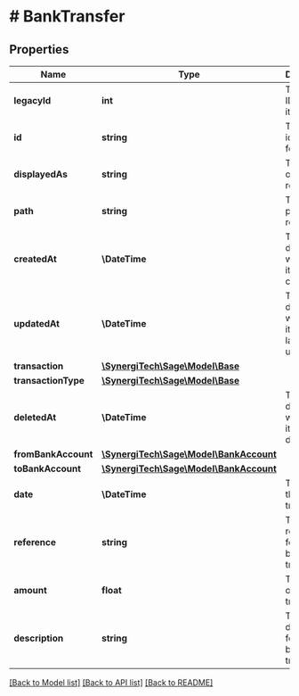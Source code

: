 # # BankTransfer

## Properties

Name | Type | Description | Notes
------------ | ------------- | ------------- | -------------
**legacyId** | **int** | The legacy ID for the item | [optional]
**id** | **string** | The unique identifier for the item | [optional]
**displayedAs** | **string** | The name of the resource | [optional]
**path** | **string** | The API path for the resource | [optional]
**createdAt** | **\DateTime** | The datetime when the item was created | [optional]
**updatedAt** | **\DateTime** | The datetime when the item was last updated | [optional]
**transaction** | [**\SynergiTech\Sage\Model\Base**](Base.md) |  | [optional]
**transactionType** | [**\SynergiTech\Sage\Model\Base**](Base.md) |  | [optional]
**deletedAt** | **\DateTime** | The datetime when the item was deleted | [optional]
**fromBankAccount** | [**\SynergiTech\Sage\Model\BankAccount**](BankAccount.md) |  | [optional]
**toBankAccount** | [**\SynergiTech\Sage\Model\BankAccount**](BankAccount.md) |  | [optional]
**date** | **\DateTime** | The date of the bank transfer | [optional]
**reference** | **string** | The reference for the bank transfer | [optional]
**amount** | **float** | The amount of the bank transfer | [optional]
**description** | **string** | The description for the bank transfer | [optional]

[[Back to Model list]](../../README.md#models) [[Back to API list]](../../README.md#endpoints) [[Back to README]](../../README.md)
